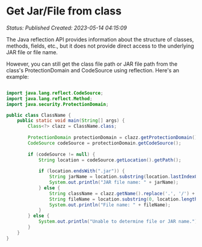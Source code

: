 # Get Jar/File from class

_Status: Published_
_Created: 2023-05-14 04:15:09_

The Java reflection API provides information about the structure of classes, methods, fields, etc., but it does not provide direct access to the underlying JAR file or file name. 

However, you can still get the class file path or JAR file path from the class's ProtectionDomain and CodeSource using reflection. Here's an example: 

```java

import java.lang.reflect.CodeSource;
import java.lang.reflect.Method;
import java.security.ProtectionDomain;

public class ClassName {
    public static void main(String[] args) {
        Class<?> clazz = ClassName.class;
        
        ProtectionDomain protectionDomain = clazz.getProtectionDomain();
        CodeSource codeSource = protectionDomain.getCodeSource();
        
        if (codeSource != null) {
            String location = codeSource.getLocation().getPath();
            
            if (location.endsWith(".jar")) {
                String jarName = location.substring(location.lastIndexOf("/") + 1);
                System.out.println("JAR file name: " + jarName);
            } else {
                String className = clazz.getName().replace('.', '/') + ".class";
                String fileName = location.substring(0, location.length() - className.length());
                System.out.println("File name: " + fileName);
            }
        } else {
            System.out.println("Unable to determine file or JAR name.");
        }
    }
}
```